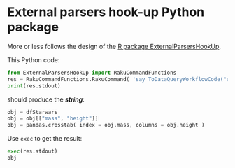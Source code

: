 # External parsers hook-up Python package

More or less follows the design of the [R package ExternalParsersHookUp](../../R/ExternalParsersHookUp).

This Python code:

```python
from ExternalParsersHookUp import RakuCommandFunctions
res = RakuCommandFunctions.RakuCommand( 'say ToDataQueryWorkflowCode("use dfStarwars; select mass and height; cross tabulate mass and height", "Python-pandas")', 'DSL::English::DataQueryWorkflows')
print(res.stdout)
```
should produce the ***string***:
 
```python
obj = dfStarwars
obj = obj[["mass", "height"]]
obj = pandas.crosstab( index = obj.mass, columns = obj.height )
```
Use `exec` to get the result:

```python
exec(res.stdout)
obj
```

